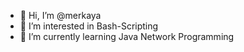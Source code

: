 - 👋 Hi, I’m @merkaya
- 👀 I’m interested in Bash-Scripting
- 🌱 I’m currently learning Java Network Programming
<!---
mkayaa/mkayaa is a ✨ special ✨ repository because its `README.md` (this file) appears on your GitHub profile.
You can click the Preview link to take a look at your changes.
--->
